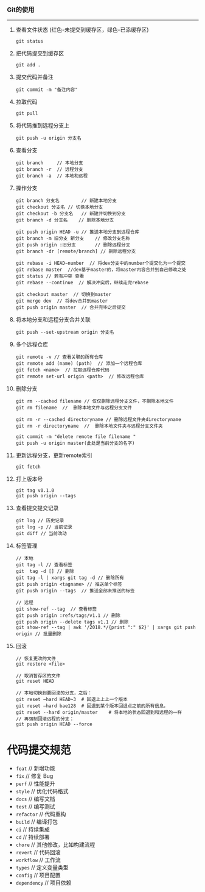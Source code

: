 ###  Git的使用

***

1. 查看文件状态 (红色-未提交到缓存区，绿色-已添缓存区)

   ```git
   git status
   ```

2. 把代码提交到缓存区

   ```git
   git add .
   ```

3. 提交代码并备注

   ```git
   git commit -m "备注内容"
   ```

4. 拉取代码

   ```git
   git pull
   ```

5. 将代码推到远程分支上

   ```git
   git push -u origin 分支名
   ```

6. 查看分支

   ```git
   git branch     // 本地分支
   git branch -r  // 远程分支
   git branch -a  // 本地和远程
   ```

7. 操作分支

   ```
   git branch 分支名   	 // 新建本地分支
   git checkout 分支名	// 切换本地分支
   git checkout -b 分支名	 // 新建并切换到分支
   git branch -d 分支名    // 删除本地分支
   
   git push origin HEAD -u // 推送本地分支到远程仓库
   git branch -m 旧分支 新分支 	// 修改分支名称
   git push origin :旧分支  	  // 删除远程分支
   git branch -dr [remote/branch] // 删除远程分支
   
   git rebase -i HEAD~number  // 将dev分支中的number个提交化为一个提交
   git rebase master  //dev基于master的，将master内容合并到自己修改之处
   git status // 若有冲突 查看
   git rebase --continue  // 解决冲突后，继续走完rebase
   
   git checkout master  // 切换到master
   git merge dev  // 将dev合并到master
   git push origin master  // 合并完毕之后提交
   ```

8. 将本地分支和远程分支合并关联

   ```
   git push --set-upstream origin 分支名
   ```

9. 多个远程仓库

   ```
   git remote -v // 查看关联的所有仓库
   git remote add (name) (path)  // 添加一个远程仓库
   git fetch <name>  // 拉取远程仓库代码
   git remote set-url origin <path>  // 修改远程仓库
   ```
   
9. 删除分支

   ```
   git rm --cached filename // 仅仅删除远程分支文件，不删除本地文件
   git rm filename  //  删除本地文件与远程分支文件
   
   git rm -r --cached directoryname // 删除远程文件夹directoryname
   git rm -r directoryname  //  删除本地文件夹与远程分支文件夹
   
   git commit -m "delete remote file filename "
   git push -u origin master(此处是当前分支的名字)
   
   ```
   
12. 更新远程分支，更新remote索引

    ```
    git fetch
    ```

13. 打上版本号

    ```shell
    git tag v0.1.0
    git push origin --tags
    ```

14. 查看提交提交记录

    ```shell
    git log // 历史记录
    git log -p // 当前记录
    git diff // 当前改动
    ```

15. 标签管理

    ```shell
    // 本地
    git tag -l // 查看标签
    git  tag -d [] // 删除
    git tag -l | xargs git tag -d // 删除所有
    git push origin <tagname> // 推送单个标签
    git push origin --tags  // 推送全部未推送的标签
    
    // 远程
    git show-ref --tag  // 查看标签
    git push origin :refs/tags/v1.1 // 删除
    git push origin --delete tags v1.1 // 删除
    git show-ref --tag | awk '/2018.*/{print ":" $2}' | xargs git push origin // 批量删除
    ```
    
15. 回滚

    ```shell
    // 恢复更改的文件
    git restore <file>
    
    // 取消暂存区的文件
    git reset HEAD
    
    // 本地切换到要回滚的分支，之后：
    git reset –hard HEAD~3  # 回退上上上一个版本  
    git reset –hard bae128  # 回退到某个版本回退点之前的所有信息。 
    git reset --hard origin/master    # 将本地的状态回退到和远程的一样 
    // 再强制回滚远程的分支：
    git push origin HEAD --force

# 代码提交规范

- `feat` // 新增功能
- `fix` // 修复 Bug
- `perf` // 性能提升
- `style` // 优化代码格式
- `docs` // 编写文档
- `test` // 编写测试
- `refactor` // 代码重构
- `build` // 编译打包
- `ci` // 持续集成
- `cd` // 持续部署
- `chore` // 其他修改，比如构建流程
- `revert` // 代码回滚
- `workflow` // 工作流
- `types` // 定义变量类型
- `config` // 项目配置
- `dependency` // 项目依赖